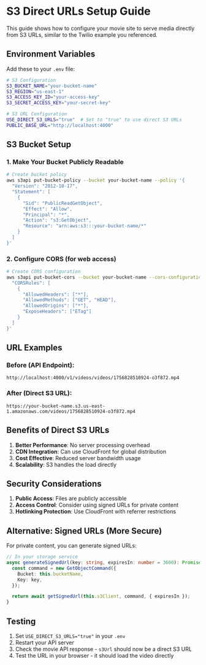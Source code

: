 # S3 Direct URLs Setup Guide

This guide shows how to configure your movie site to serve media directly from S3 URLs, similar to the Twilio example you referenced.

## Environment Variables

Add these to your `.env` file:

```bash
# S3 Configuration
S3_BUCKET_NAME="your-bucket-name"
S3_REGION="us-east-1"
S3_ACCESS_KEY_ID="your-access-key"
S3_SECRET_ACCESS_KEY="your-secret-key"

# S3 URL Configuration
USE_DIRECT_S3_URLS="true"  # Set to "true" to use direct S3 URLs
PUBLIC_BASE_URL="http://localhost:4000"
```

## S3 Bucket Setup

### 1. Make Your Bucket Publicly Readable

```bash
# Create bucket policy
aws s3api put-bucket-policy --bucket your-bucket-name --policy '{
  "Version": "2012-10-17",
  "Statement": [
    {
      "Sid": "PublicReadGetObject",
      "Effect": "Allow",
      "Principal": "*",
      "Action": "s3:GetObject",
      "Resource": "arn:aws:s3:::your-bucket-name/*"
    }
  ]
}'
```

### 2. Configure CORS (for web access)

```bash
# Create CORS configuration
aws s3api put-bucket-cors --bucket your-bucket-name --cors-configuration '{
  "CORSRules": [
    {
      "AllowedHeaders": ["*"],
      "AllowedMethods": ["GET", "HEAD"],
      "AllowedOrigins": ["*"],
      "ExposeHeaders": ["ETag"]
    }
  ]
}'
```

## URL Examples

### Before (API Endpoint):

```
http://localhost:4000/v1/videos/videos/1756828510924-o3f872.mp4
```

### After (Direct S3 URL):

```
https://your-bucket-name.s3.us-east-1.amazonaws.com/videos/1756828510924-o3f872.mp4
```

## Benefits of Direct S3 URLs

1. **Better Performance**: No server processing overhead
2. **CDN Integration**: Can use CloudFront for global distribution
3. **Cost Effective**: Reduced server bandwidth usage
4. **Scalability**: S3 handles the load directly

## Security Considerations

1. **Public Access**: Files are publicly accessible
2. **Access Control**: Consider using signed URLs for private content
3. **Hotlinking Protection**: Use CloudFront with referrer restrictions

## Alternative: Signed URLs (More Secure)

For private content, you can generate signed URLs:

```typescript
// In your storage service
async generateSignedUrl(key: string, expiresIn: number = 3600): Promise<string> {
  const command = new GetObjectCommand({
    Bucket: this.bucketName,
    Key: key,
  });

  return await getSignedUrl(this.s3Client, command, { expiresIn });
}
```

## Testing

1. Set `USE_DIRECT_S3_URLS="true"` in your `.env`
2. Restart your API server
3. Check the movie API response - `s3Url` should now be a direct S3 URL
4. Test the URL in your browser - it should load the video directly
